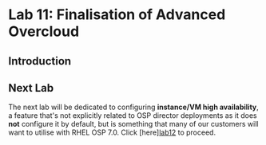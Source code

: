 # Lab 11: Finalisation of Advanced Overcloud

## Introduction

## Next Lab

The next lab will be dedicated to configuring **instance/VM high availability**, a feature that's not explicitly related to OSP director deployments as it does **not** configure it by default, but is something that many of our customers will want to utilise with RHEL OSP 7.0. Click [here][lab12](./lab12.md) to proceed.

